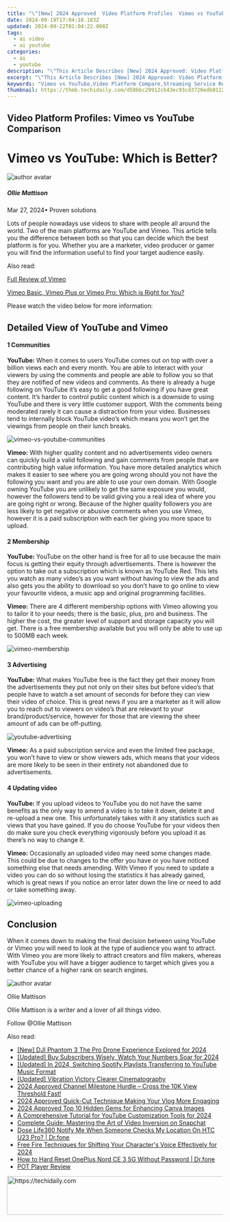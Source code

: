 ```yaml
---
title: "\"[New] 2024 Approved  Video Platform Profiles  Vimeo vs YouTube Comparison\""
date: 2024-09-19T17:04:18.183Z
updated: 2024-09-22T01:04:22.008Z
tags:
  - ai video
  - ai youtube
categories:
  - ai
  - youtube
description: "\"This Article Describes [New] 2024 Approved: Video Platform Profiles: Vimeo vs YouTube Comparison\""
excerpt: "\"This Article Describes [New] 2024 Approved: Video Platform Profiles: Vimeo vs YouTube Comparison\""
keywords: "Vimeo vs YouTube,Video Platform Compare,Streaming Service Review,Content Hosting Services,User Engagement Metrics,Profiles Video Platforms,Platform Features Comparison"
thumbnail: https://thmb.techidaily.com/d50bbc29912cb43ec93cd3720edb01228fbd6306ec3185b1604a33af30298ce1.jpg
---
```


## Video Platform Profiles: Vimeo vs YouTube Comparison

# Vimeo vs YouTube: Which is Better?

![author avatar](https://images.wondershare.com/filmora/article-images/ollie-mattison.jpg)

##### Ollie Mattison

 Mar 27, 2024• Proven solutions

Lots of people nowadays use videos to share with people all around the world. Two of the main platforms are YouTube and Vimeo. This article tells you the difference between both so that you can decide which the best platform is for you. Whether you are a marketer, video producer or gamer you will find the information useful to find your target audience easily.

Also read:

[Full Review of Vimeo](https://tools.techidaily.com/wondershare/filmora/download/)

[Vimeo Basic, Vimeo Plus or Vimeo Pro: Which is Right for You?](https://tools.techidaily.com/wondershare/filmora/download/)

Please watch the video below for more information:

## Detailed View of YouTube and Vimeo

#### 1  Communities

**YouTube:** When it comes to users YouTube comes out on top with over a billion views each and every month. You are able to interact with your viewers by using the comments and people are able to follow you so that they are notified of new videos and comments. As there is already a huge following on YouTube it’s easy to get a good following if you have great content. It’s harder to control public content which is a downside to using YouTube and there is very little customer support. With the comments being moderated rarely it can cause a distraction from your video. Businesses tend to internally block YouTube video’s which means you won’t get the viewings from people on their lunch breaks.

![vimeo-vs-youtube-communities](https://images.wondershare.com/filmora/article-images/vimeo-vs-youtube-communities.jpg)

**Vimeo:** With higher quality content and no advertisements video owners can quickly build a valid following and gain comments from people that are contributing high value information. You have more detailed analytics which makes it easier to see where you are going wrong should you not have the following you want and you are able to use your own domain. With Google owning YouTube you are unlikely to get the same exposure you would, however the followers tend to be valid giving you a real idea of where you are going right or wrong. Because of the higher quality followers you are less likely to get negative or abusive comments when you use Vimeo, however it is a paid subscription with each tier giving you more space to upload.

#### 2  Membership

**YouTube:** YouTube on the other hand is free for all to use because the main focus is getting their equity through advertisements. There is however the option to take out a subscription which is known as YouTube Red. This lets you watch as many video’s as you want without having to view the ads and also gets you the ability to download so you don’t have to go online to view your favourite videos, a music app and original programming facilities.

**Vimeo:** There are 4 different membership options with Vimeo allowing you to tailor it to your needs; there is the basic, plus, pro and business. The higher the cost, the greater level of support and storage capacity you will get. There is a free membership available but you will only be able to use up to 500MB each week.

![vimeo-membership](https://images.wondershare.com/filmora/article-images/vimeo-membership.jpg)

#### 3  Advertising

**YouTube:** What makes YouTube free is the fact they get their money from the advertisements they put not only on their sites but before video’s that people have to watch a set amount of seconds for before they can view their video of choice. This is great news if you are a marketer as it will allow you to reach out to viewers on video’s that are relevant to your brand/product/service, however for those that are viewing the sheer amount of ads can be off-putting.

![youtube-advertising](https://images.wondershare.com/filmora/article-images/youtube-advertising.jpg)

**Vimeo:** As a paid subscription service and even the limited free package, you won’t have to view or show viewers ads, which means that your videos are more likely to be seen in their entirety not abandoned due to advertisements.

#### 4  Updating video

**YouTube:** If you upload videos to YouTube you do not have the same benefits as the only way to amend a video is to take it down, delete it and re-upload a new one. This unfortunately takes with it any statistics such as views that you have gained. If you do choose YouTube for your videos then do make sure you check everything vigorously before you upload it as there’s no way to change it.

**Vimeo:** Occasionally an uploaded video may need some changes made. This could be due to changes to the offer you have or you have noticed something else that needs amending. With Vimeo if you need to update a video you can do so without losing the statistics it has already gained, which is great news if you notice an error later down the line or need to add or take something away.

![vimeo-uploading](https://images.wondershare.com/filmora/article-images/vimeo-uploading.jpg)

## Conclusion

When it comes down to making the final decision between using YouTube or Vimeo you will need to look at the type of audience you want to attract. With Vimeo you are more likely to attract creators and film makers, whereas with YouTube you will have a bigger audience to target which gives you a better chance of a higher rank on search engines.

![author avatar](https://images.wondershare.com/filmora/article-images/ollie-mattison.jpg)

Ollie Mattison

Ollie Mattison is a writer and a lover of all things video.

Follow @Ollie Mattison

<ins class="adsbygoogle"
     style="display:block"
     data-ad-format="autorelaxed"
     data-ad-client="ca-pub-7571918770474297"
     data-ad-slot="1223367746"></ins>

<ins class="adsbygoogle"
     style="display:block"
     data-ad-client="ca-pub-7571918770474297"
     data-ad-slot="8358498916"
     data-ad-format="auto"
     data-full-width-responsive="true"></ins>

<span class="atpl-alsoreadstyle">Also read:</span>
<div><ul>
<li><a href="https://article-helps.techidaily.com/new-dji-phantom-3-the-pro-drone-experience-explored-for-2024/"><u>[New] DJI Phantom 3 The Pro Drone Experience Explored for 2024</u></a></li>
<li><a href="https://youtube-zero.techidaily.com/ed-buy-subscribers-wisely-watch-your-numbers-soar-for-2024/"><u>[Updated] Buy Subscribers Wisely, Watch Your Numbers Soar for 2024</u></a></li>
<li><a href="https://youtube-zero.techidaily.com/ed-in-2024-switching-spotify-playlists-transferring-to-youtube-music-format/"><u>[Updated] In 2024, Switching Spotify Playlists Transferring to YouTube Music Format</u></a></li>
<li><a href="https://fox-blue.techidaily.com/updated-vibration-victory-clearer-cinematography/"><u>[Updated] Vibration Victory Clearer Cinematography</u></a></li>
<li><a href="https://youtube-zero.techidaily.com/76399119-2024-approved-channel-milestone-hurdle-cross-the-10k-view-threshold-fast/"><u>2024 Approved Channel Milestone Hurdle – Cross the 10K View Threshold Fast!</u></a></li>
<li><a href="https://youtube-zero.techidaily.com/approved-quick-cut-technique-making-your-vlog-more-engaging/"><u>2024 Approved Quick-Cut Technique Making Your Vlog More Engaging</u></a></li>
<li><a href="https://some-skills.techidaily.com/2024-approved-top-10-hidden-gems-for-enhancing-canva-images/"><u>2024 Approved Top 10 Hidden Gems for Enhancing Canva Images</u></a></li>
<li><a href="https://youtube-videos.techidaily.com/a-comprehensive-tutorial-for-youtube-customization-tools-for-2024/"><u>A Comprehensive Tutorial for YouTube Customization Tools for 2024</u></a></li>
<li><a href="https://technical-tips.techidaily.com/complete-guide-mastering-the-art-of-video-inversion-on-snapchat/"><u>Complete Guide: Mastering the Art of Video Inversion on Snapchat</u></a></li>
<li><a href="https://fake-location.techidaily.com/dose-life360-notify-me-when-someone-checks-my-location-on-htc-u23-pro-drfone-by-drfone-virtual-android/"><u>Dose Life360 Notify Me When Someone Checks My Location On HTC U23 Pro? | Dr.fone</u></a></li>
<li><a href="https://fox-direct.techidaily.com/free-fire-techniques-for-shifting-your-characters-voice-effectively-for-2024/"><u>Free Fire Techniques for Shifting Your Character's Voice Effectively for 2024</u></a></li>
<li><a href="https://techidaily.com/how-to-hard-reset-oneplus-nord-ce-3-5g-without-password-drfone-by-drfone-reset-android-reset-android/"><u>How to Hard Reset OnePlus Nord CE 3 5G Without Password | Dr.fone</u></a></li>
<li><a href="https://fox-hovers.techidaily.com/pot-player-review/"><u>POT Player Review</u></a></li>
</ul></div>

<!-- affiliate ads begin -->
<a href="https://unicoeye.pxf.io/c/5597632/2134235/18498" target="_top" id="2134235">
  <img src="//a.impactradius-go.com/display-ad/18498-2134235" border="0" alt="https://techidaily.com" width="728" height="90"/>
</a>
<img height="0" width="0" src="https://unicoeye.pxf.io/i/5597632/2134235/18498" style="position:absolute;visibility:hidden;" border="0" />
<!-- affiliate ads end -->

